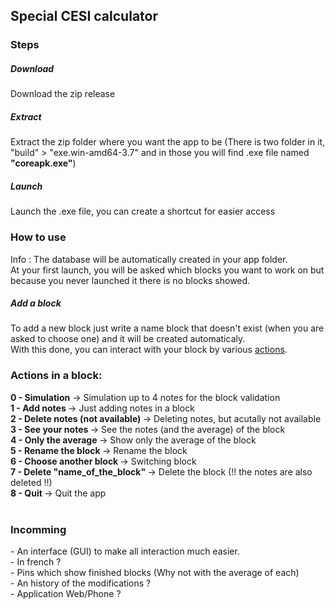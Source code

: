 
<h2>Special CESI calculator</h2>
<h3>Steps</h3>
<h5>Download</h5>
Download the zip release
<h5>Extract</h5>
Extract the zip folder where you want the app to be (There is two folder in it, "build" > "exe.win-amd64-3.7" and in those you will find .exe file named <strong>"coreapk.exe"</strong>)
<h5>Launch</h5>
Launch the .exe file, you can create a shortcut for easier access
<br>
<h3>How to use</h3>
Info : The database will be automatically created in your app folder.<br>
At your first launch, you will be asked which blocks you want to work on but because you never launched it there is no blocks showed.
<h5>Add a block</h5>
To add a new block just write a name block that doesn't exist (when you are asked to choose one) and it will be created automaticaly.<br>
With this done, you can interact with your block by various <a href="#actions">actions</a>.<br>


<h3 class="actions">Actions in a block:</h3>
<strong>0 - Simulation</strong> -> Simulation up to 4 notes for the block validation<br>
<strong>1 - Add notes </strong> -> Just adding notes in a block<br>
<strong>2 - Delete notes (not available) </strong> -> Deleting notes, but acutally not available<br>
<strong>3 - See your notes </strong> -> See the notes (and the average) of the block<br>
<strong>4 - Only the average </strong> -> Show only the average of the block<br>
<strong>5 - Rename the block </strong> -> Rename the block<br>
<strong>6 - Choose another block </strong> -> Switching block<br>
<strong>7 - Delete "name_of_the_block" </strong> -> Delete the block (!! the notes are also deleted !!)<br>
<strong>8 - Quit </strong> -> Quit the app<br>
<br>

<h3>Incomming</h3>
- An interface (GUI) to make all interaction much easier.<br>
- In french ?<br>
- Pins which show finished blocks (Why not with the average of each)<br>
- An history of the modifications ?<br>
- Application Web/Phone ?<br>